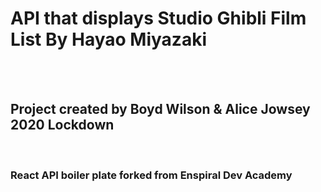 

<h1> API that displays Studio Ghibli Film List By Hayao Miyazaki</h1> <br>
<br>
<h2> Project created by Boyd Wilson & Alice Jowsey 2020 Lockdown </h2>
<br>
<h3> React API boiler plate forked from Enspiral Dev Academy </h3>

